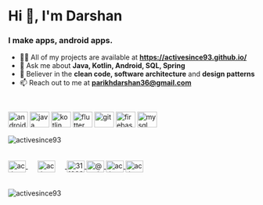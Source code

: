 
<h1 align="left">Hi 👋, I'm Darshan</h1>

<h3 align="left">I make apps, android apps.</h3>

<p align="left">
	<ul>
		<li>👨‍💻 All of my projects are available at <b><a href="https://activesince93.github.io/">https://activesince93.github.io/</a></b></li>
		<li>💬 Ask me about <b>Java, Kotlin, Android, SQL, Spring</b></li>
		<li>📜 Believer in the <b>clean code, software architecture</b> and <b>design patterns</b></li>
		<li>📫 Reach out to me at <b><a href="mailto:parikhdarshan36@gmail.com">parikhdarshan36@gmail.com</a></b></li>
	</ul>
</p>
<br>
<p align="left">
	<img src="https://www.vectorlogo.zone/logos/android/android-icon.svg" alt="android" width="40" height="32"/>
	<img src="https://www.vectorlogo.zone/logos/java/java-icon.svg" alt="java" width="40" height="32"/>
	<img src="https://www.vectorlogo.zone/logos/kotlinlang/kotlinlang-icon.svg" alt="kotlin" width="40" height="32"/>
	<img src="https://www.vectorlogo.zone/logos/flutterio/flutterio-icon.svg" alt="flutter" width="40" height="32"/>
	<img src="https://www.vectorlogo.zone/logos/git-scm/git-scm-icon.svg" alt="git" width="40" height="32"/>
	<img src="https://www.vectorlogo.zone/logos/firebase/firebase-icon.svg" alt="firebase" width="40" height="32"/>
	<img src="https://www.vectorlogo.zone/util/preview.html?image=/logos/mysql/mysql-icon.svg" alt="mysql" width="40" height="32"/>
</p>

<p align="left">
	<img align="center" src=https://github-readme-stats.vercel.app/api?username=activesince93&title_color=808080&text_color=000&show_icons=true&icon_color=000" alt="activesince93"/>
</p>

<p align="left">
	<a href="https://linkedin.com/in/activesince93" target="blank">
		<img align="center" src="https://cdn.jsdelivr.net/npm/simple-icons@3.0.1/icons/linkedin.svg" alt="activesince93" height="24" width="36" />
	</a>
	<a href="https://twitter.com/activesince93" target="blank">
		<img align="center" src="https://cdn.jsdelivr.net/npm/simple-icons@3.0.1/icons/twitter.svg" alt="activesince93" height="24" width="36" style="padding: 20px"/>
	</a>
	<a href="https://stackoverflow.com/users/3110234" target="blank">
		<img align="center" src="https://cdn.jsdelivr.net/npm/simple-icons@3.0.1/icons/stackoverflow.svg" alt="3110234" height="24" width="36" />
	</a>
	<a href="https://medium.com/@activesince93" target="blank">
		<img align="center" src="https://cdn.jsdelivr.net/npm/simple-icons@3.0.1/icons/medium.svg" alt="@activesince93" height="24" width="36" />
	</a>
		<a href="https://fb.com/activesince93" target="blank">
		<img align="center" src="https://cdn.jsdelivr.net/npm/simple-icons@3.0.1/icons/facebook.svg" alt="activesince93" height="24" width="36" />
	</a>
	<a href="https://instagram.com/activesince93" target="blank">
		<img align="center" src="https://cdn.jsdelivr.net/npm/simple-icons@3.0.1/icons/instagram.svg" alt="activesince93" height="24" width="36" />
	</a>
</p>

<p align="left">
	<img src="https://komarev.com/ghpvc/?username=activesince93" alt="activesince93"/>
</p>
